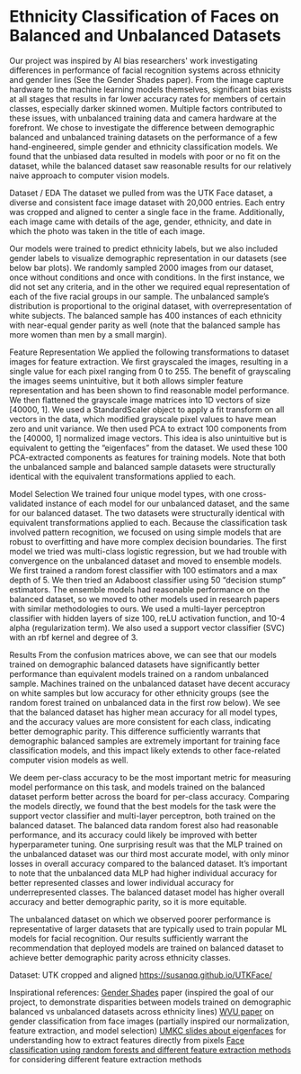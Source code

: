 # Ethnicity Classification of Faces on Balanced and Unbalanced Datasets

Our project was inspired by AI bias researchers' work investigating differences in performance of facial recognition systems across ethnicity and gender lines (See the Gender Shades paper). From the image capture hardware to the machine learning models themselves, significant bias exists at all stages that results in far lower accuracy rates for members of certain classes, especially darker skinned women. Multiple factors contributed to these issues, with unbalanced training data and camera hardware at the forefront. We chose to investigate the difference between demographic balanced and unbalanced training datasets on the performance of a few hand-engineered, simple gender and ethnicity classification models. We found that the unbiased data resulted in models with poor or no fit on the dataset, while the balanced dataset saw reasonable results for our relatively naive approach to computer vision models.

Dataset / EDA
The dataset we pulled from was the UTK Face dataset, a diverse and consistent face image dataset with 20,000 entries.  Each entry was cropped and aligned to center a single face in the frame. Additionally, each image came with details of the age, gender, ethnicity, and date in which the photo was taken in the title of each image.  

Our models were trained to predict ethnicity labels, but we also included gender labels to visualize demographic representation in our datasets (see below bar plots). We randomly sampled 2000 images from our dataset, once without conditions and once with conditions.  In the first instance, we did not set any criteria, and in the other we required equal representation of each of the five racial groups in our sample. The unbalanced sample’s distribution is proportional to the original dataset, with overrepresentation of white subjects. The balanced sample has 400 instances of each ethnicity with near-equal gender parity as well (note that the balanced sample has more women than men by a small margin).

Feature Representation
We applied the following transformations to dataset images for feature extraction. We first grayscaled the images, resulting in a single value for each pixel ranging from 0 to 255. The benefit of grayscaling the images seems unintuitive, but it both allows simpler feature representation and has been shown to find reasonable model performance. We then flattened the grayscale image matrices into 1D vectors of size [40000, 1]. We used a StandardScaler object to apply a fit transform on all vectors in the data, which modified grayscale pixel values to have mean zero and unit variance. We then used PCA to extract 100 components from the [40000, 1] normalized image vectors. This idea is also unintuitive but is equivalent to getting the “eigenfaces” from the dataset. We used these 100 PCA-extracted components as features for training models. Note that both the unbalanced sample and balanced sample datasets were structurally identical with the equivalent transformations applied to each.

Model Selection
We trained four unique model types, with one cross-validated instance of each model for our unbalanced dataset, and the same for our balanced dataset. The two datasets were structurally identical with equivalent transformations applied to each. Because the classification task involved pattern recognition, we focused on using simple models that are robust to overfitting and have more complex decision boundaries. The first model we tried was multi-class logistic regression, but we had trouble with convergence on the unbalanced dataset and moved to ensemble models. We first trained a random forest classifier with 100 estimators and a max depth of 5. We then tried an Adaboost classifier using 50 “decision stump” estimators. The ensemble models had reasonable performance on the balanced dataset, so we moved to other models used in research papers with similar methodologies to ours. We used a multi-layer perceptron classifier with hidden layers of size 100, reLU activation function, and 10-4 alpha (regularization term). We also used a support vector classifier (SVC) with an rbf kernel and degree of 3. 

Results
From the confusion matrices above, we can see that our models trained on demographic balanced datasets have significantly better performance than equivalent models trained on a random unbalanced sample.  Machines trained on the unbalanced dataset have decent accuracy on white samples but low accuracy for other ethnicity groups (see the random forest trained on unbalanced data in the first row below). We see that the balanced dataset has higher mean accuracy for all model types, and the accuracy values are more consistent for each class, indicating better demographic parity. This difference sufficiently warrants that demographic balanced samples are extremely important for training face classification models, and this impact likely extends to other face-related computer vision models as well.

We deem per-class accuracy to be the most important metric for measuring model performance on this task, and models trained on the balanced dataset perform better across the board for per-class accuracy. Comparing the models directly, we found that the best models for the task were the support vector classifier and multi-layer perceptron, both trained on the balanced dataset. The balanced data random forest also had reasonable performance, and its accuracy could likely be improved with better hyperparameter tuning. One surprising result was that the MLP trained on the unbalanced dataset was our third most accurate model, with only minor losses in overall accuracy compared to the balanced dataset. It’s important to note that the unbalanced data MLP had higher individual accuracy for better represented classes and lower individual accuracy for underrepresented classes. The balanced dataset model has higher overall accuracy and better demographic parity, so it is more equitable.

The unbalanced dataset on which we observed poorer performance is representative of larger datasets that are typically used to train popular ML models for facial recognition. Our results sufficiently warrant the recommendation that deployed models are trained on balanced dataset to achieve better demographic parity across ethnicity classes. 


Dataset: UTK cropped and aligned https://susanqq.github.io/UTKFace/ 

Inspirational references: 
[Gender Shades](http://proceedings.mlr.press/v81/buolamwini18a/buolamwini18a.pdf) paper (inspired the goal of our project, to demonstrate disparities between models trained on demographic balanced vs unbalanced datasets across ethnicity lines)
[WVU paper](https://researchrepository.wvu.edu/cgi/viewcontent.cgi?article=4453&context=etd) on gender classification from face images (partially inspired our normalization, feature extraction, and model selection)
[UMKC slides about eigenfaces](https://sce.umkc.edu/faculty-sites/lizhu/teaching/2019.spring.vision/notes/lec14.pdf) for understanding how to extract features directly from pixels 
[Face classification using random forests and different feature extraction methods](http://i-rep.emu.edu.tr:8080/xmlui/bitstream/handle/11129/4353/mehriarmin.pdf?sequence=1) for considering different feature extraction methods
